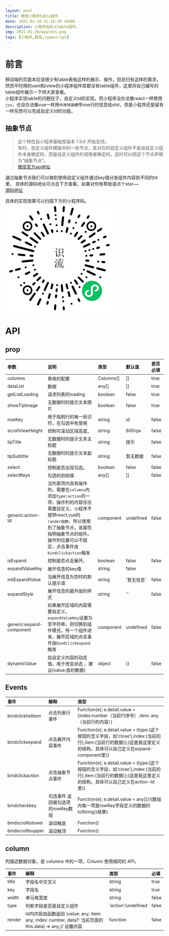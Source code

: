```yaml
---
layout: post
title: 微信小程序table组件
date: 2021-01-20 11:10:30 +0300
description: 小程序自定义table组件。
img: 2021-01-20/applets.png 
tags: [小程序,微信,typescript]
---
```




# 前言
移动端的页面本应该很少有table表格这样的展示、操作，但总归有这样的需求，然而平时用的vant和iview的小程序组件库都没有table组件，这里将自己编写的table组件展示一下供大家查看。  
小程序实现table的问题在于，自定义td的实现，而小程序没办法像react一样使用`jsx`，也没办法像vue一样用`作用域插槽`传row行的信息给slot，但是小程序还是留有一样东西可以完成自定义td的功能。  

## 抽象节点  
>这个特性自小程序基础库版本 1.9.6 开始支持。  
>有时，自定义组件模板中的一些节点，其对应的自定义组件不是由自定义组件本身确定的，而是自定义组件的调用者确定的。这时可以把这个节点声明为“抽象节点”。  
>[微信官方api地址](https://developers.weixin.qq.com/miniprogram/dev/framework/custom-component/generics.html)  

通过抽象节点我们可以做到使用自定义组件通过key值分发组件内容到不同的td里。
具体的源码地址可点击下方查看，如果对你有帮助请点个star~~  
[源码地址](https://github.com/kawaiiz/table_component)  

具体的实现效果可以扫描下方的小程序码。  
![小程序码](../assets/img/2021-01-20/applets_qr.jpg "小程序码")
# API
## prop
| 参数 | 说明 | 类型 | 默认值 | 是否必填 |
|:-----|:-----|:-----|:-----|:-----|
|columns|	表格的配置	| Columns[] | [] | true |  
|dataList|	数据	| any[] | [] |	true |  
|getListLoading|	请求列表的loading 	| boolean | false| true |  
|showTipImage|	无数据时的提示文本图片	| boolean | false| true |  
|rowKey|	用于指明行的唯一标识符，在勾选中有使用	| string | id | false |  
|scrollViewHeight|控制可滚动区域高度。|string| 600rpx|false |  
|tipTitle|	无数据时的提示文本主标题   | string | 提示 | false |  
|tipSubtitle|	无数据时的提示文本副标题 	| string |  暂无数据| false |  
|select|	控制是否出现勾选。 	| boolean | false| false |  
|selectKeys|	勾选的初始值 	| any[] | []| false |  
|generic:action-td|	当列表项内具有操作列，需要在`columns`内添加`type:action`的一项，操作列的内容往往需要自定义，小程序不提供react,vue的`rander函数`，所以使用到了抽象节点，该属性指明抽象节点的组件。操作列位置可以不固定，点击事件由`bindclickaction`触发	| component |undefined | false |  
|isExpand|	控制是否点击展开。 	| boolean | false|false |  
|expandValueKey|	展开信息的key值 	| string | false |  
|initExpandValue|	当展开信息为空时的默认提示语 	| string | '暂无信息' |false |  
|expandStyle|	 展开信息的最外层的样式	| string | ''|false |  
|generic:expand-component| 如果展开区域的内容需要自定义，`expandValueKey`设置为空字符串，则切换到组件模式，传一个组件进来，展开区域的点击事件由`bindclickexpand`触发	| component | undefined |false |  
|dynamicValue|	给自定义内容的动态值，用于改变状态 ，建议{value:放的数据}	| object | {} |false |  

## Events 
| 事件 | 解释 | 类型 |
|:-----|:-----|:-----|
|bindclicklistitem| 点击列表行事件  |Function(e);  e.detail.value = {index:number（当前行序号）,item: any（当前行的内容）}|  
|bindclickexpand| 点击展开内容事件  |Function(e); e.detail.value = {type:(这个按钮的含义字段，如‘close’),index:(当前的行),item:(当前行的数据)};(这是我这里定义的结构，具体可以自己定义在expand-component里)}|  
|bindclickaction| 点击抽象节点事件 |Function(e); e.detail.value = {type:(这个按钮的含义字段，如‘close’),index:(当前的行),item:(当前行的数据)};(这是我这里定义的结构，具体可以自己定义在action-td里)}|  
|bindcheckkey| 勾选事件 返回被勾选项的rowKey数组 |Function(e); e.detail.value = any[]//(数组内每一项是rowKey字段定义的数据的toString()结果)|  
|bindscrolltolower| 滚动触底 | Function() |  
|bindscrolltoupper| 滚动触顶 | Function() |
  
## column  
列描述数据对象，是 columns 中的一项，Column 使用相同的 API。

| 事件 | 解释 | 类型 | 必填 |  
|:-----|:-----|:-----|:-----|
|title|字段名中文含义|string| true|
|key|字段名|string| true|
|width|单元格宽度|string| false|
|type|判断字段是否是自定义组件|'action'/undefined | false|
|render|td内内容由函数返回 (value: any, item: any, index: number, data?: 当前页面的this.data) => any,// 设置内容|function| false|